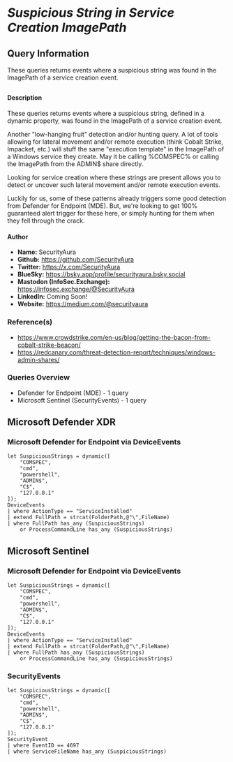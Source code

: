 # *Suspicious String in Service Creation ImagePath*

## Query Information

These queries returns events where a suspicious string was found in the ImagePath of a service creation event.

##

#### Description

These queries returns events where a suspicious string, defined in a dynamic property, was found in the ImagePath of a service creation event.

Another "low-hanging fruit" detection and/or hunting query. A lot of tools allowing for lateral movement and/or remote execution (think Cobalt Strike, Impacket, etc.) will stuff the same "execution template" in the ImagePath of a Windows service they create. May it be calling %COMSPEC% or calling the ImagePath from the ADMIN$ share directly.

Looking for service creation where these strings are present allows you to detect or uncover such lateral movement and/or remote execution events.

Luckily for us, some of these patterns already triggers some good detection from Defender for Endpoint (MDE). But, we're looking to get 100% guaranteed alert trigger for these here, or simply hunting for them when they fell through the crack.

#### Author <Optional>
- **Name:** SecurityAura
- **Github:** https://github.com/SecurityAura
- **Twitter:** https://x.com/SecurityAura
- **BlueSky:** https://bsky.app/profile/securityaura.bsky.social
- **Mastodon (InfoSec.Exchange):** https://infosec.exchange/@SecurityAura
- **LinkedIn:** Coming Soon!
- **Website:** https://medium.com/@securityaura

### Reference(s)

- https://www.crowdstrike.com/en-us/blog/getting-the-bacon-from-cobalt-strike-beacon/
- https://redcanary.com/threat-detection-report/techniques/windows-admin-shares/

### Queries Overview ###

- Defender for Endpoint (MDE) - 1 query
- Microsoft Sentinel (SecurityEvents) - 1 query

## Microsoft Defender XDR ##
### Microsoft Defender for Endpoint via DeviceEvents ###
```KQL
let SuspiciousStrings = dynamic([
    "COMSPEC",
    "cmd",
    "powershell",
    "ADMIN$",
    "C$",
    "127.0.0.1"
]);
DeviceEvents
| where ActionType == "ServiceInstalled"
| extend FullPath = strcat(FolderPath,@"\",FileName)
| where FullPath has_any (SuspiciousStrings)
    or ProcessCommandLine has_any (SuspiciousStrings)
```
## Microsoft Sentinel ##
### Microsoft Defender for Endpoint via DeviceEvents ###
```KQL
let SuspiciousStrings = dynamic([
    "COMSPEC",
    "cmd",
    "powershell",
    "ADMIN$",
    "C$",
    "127.0.0.1"
]);
DeviceEvents
| where ActionType == "ServiceInstalled"
| extend FullPath = strcat(FolderPath,@"\",FileName)
| where FullPath has_any (SuspiciousStrings)
    or ProcessCommandLine has_any (SuspiciousStrings)
```
### SecurityEvents ###
```KQL
let SuspiciousStrings = dynamic([
    "COMSPEC",
    "cmd",
    "powershell",
    "ADMIN$",
    "C$",
    "127.0.0.1"
]);
SecurityEvent
| where EventID == 4697
| where ServiceFileName has_any (SuspiciousStrings)
```
